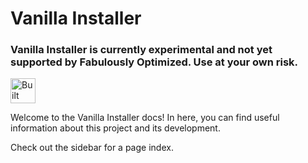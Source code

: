 <!-- markdownlint-disable -->
# Vanilla Installer

### Vanilla Installer is currently experimental and not yet supported by Fabulously Optimized. Use at your own risk. 

<img alt="Built with Markdown" height="40" src="https://cdn.jsdelivr.net/npm/@intergrav/devins-badges@3/assets/compact/built-with/markdown_vector.svg">

Welcome to the Vanilla Installer docs! In here, you can find useful information about this project and its development.

Check out the sidebar for a page index.
